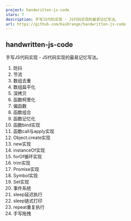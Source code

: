 ```yaml
---
project: handwritten-js-code
stars: 7
description: 手写JS代码实现 - JS代码实现的最易记忆写法。
url: https://github.com/KaiOrange/handwritten-js-code
---
```


handwritten-js-code
-------------------

手写JS代码实现 - JS代码实现的最易记忆写法。

1.  防抖
2.  节流
3.  数组去重
4.  数组扁平化
5.  深拷贝
6.  函数柯里化
7.  偏函数
8.  函数组合
9.  函数记忆化
10.  函数bind实现
11.  函数call与apply实现
12.  Object.create实现
13.  new实现
14.  instanceOf实现
15.  forOf循环实现
16.  trim实现
17.  Promise实现
18.  Symbol实现
19.  Set实现
20.  事件系统
21.  sleep延迟执行
22.  sleep链式打印
23.  repeat重复执行
24.  手写拖拽
